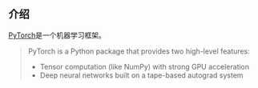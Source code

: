 

## 介绍

[PyTorch](https://pypi.org/project/torch/)是一个机器学习框架。

> PyTorch is a Python package that provides two high-level features:
>
> - Tensor computation (like NumPy) with strong GPU acceleration
> - Deep neural networks built on a tape-based autograd system
